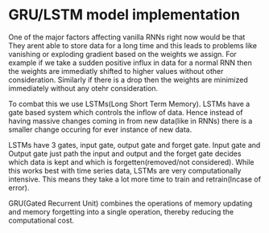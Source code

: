 # **GRU/LSTM model implementation**

One of the major factors affecting vanilla RNNs right now would be that They arent able to store data for a long time and this leads to problems like vanishing or exploding gradient based on the weights we assign. For example if we take a sudden positive influx in data for a normal RNN then the weights are immediatly shifted to higher values without other consideration. Similarly if there is a drop then the weights are minimized immediately without any otehr consideration.

To combat this we use LSTMs(Long Short Term Memory). LSTMs have a gate based system which controls the inflow of data. Hence instead of having massive changes coming in from new data(like in RNNs) there is a smaller change occuring for ever instance of new data.

LSTMs have 3 gates, input gate, output gate and forget gate. Input gate and Output gate just path the input and output and the forget gate decides which data is kept and which is forgetten(removed/not considered).
While this works best with time series data, LSTMs are very computationally intensive. This means they take a lot more time to train and retrain(Incase of error).

GRU(Gated Recurrent Unit) combines the operations of memory updating and memory forgetting into a single operation, thereby reducing the computational cost.
